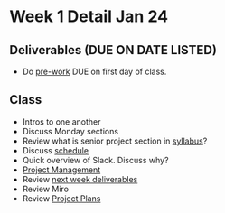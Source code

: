 # Week 1 Detail Jan 24

## Deliverables (DUE ON DATE LISTED)

* Do [pre-work](../pre-work.md) DUE on first day of class.

## Class

* Intros to one another
* Discuss Monday sections
* Review what is senior project section in [syllabus](../syllabus.md)?
* Discuss [schedule](./)
* Quick overview of Slack. Discuss why?
* [Project Management](../website.md)
* Review [next week deliverables](week2\_detail.md)
* Review Miro
* Review [Project Plans](../project\_plan/)



